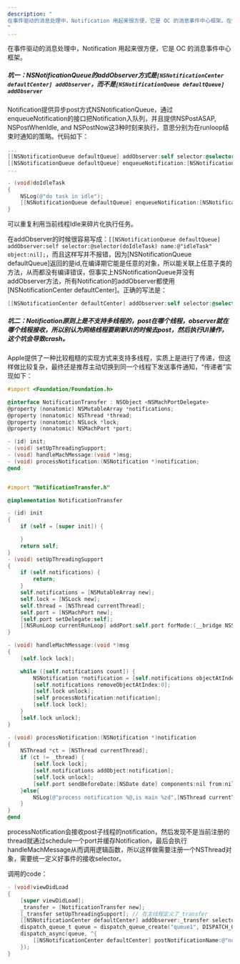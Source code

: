 ```yaml
---
description: "
在事件驱动的消息处理中，Notification 用起来很方便，它是 OC 的消息事件中心框架。在使用过程中遇到的2个要注意的坑。
"
---
```


在事件驱动的消息处理中，Notification 用起来很方便，它是 OC 的消息事件中心框架。

##### 坑一：NSNotificationQueue的addObserver方式是`[NSNotificationCenter defaultCenter] addObserver`，而不是`[NSNotificationQueue defaultQueue] addObserver`

Notification提供异步post方式NSNotificationQueue，通过enqueueNotification的接口把Notification入队列，并且提供NSPostASAP, NSPostWhenIdle, and NSPostNow这3种时刻来执行，意思分别为在runloop结束时通知的策略。代码如下：

```objective-c
...
[[NSNotificationQueue defaultQueue] addObserver:self selector:@selector(doIdleTask) name:@"idleTask" object:nil]; // 错误，但编译正确不报错- -
[[NSNotificationQueue defaultQueue] enqueueNotification:[NSNotification notificationWithName:@"idleTask" object:self] postingStyle:NSPostWhenIdle];
...

- (void)doIdleTask
{
    NSLog(@"do task in idle");
    [[NSNotificationQueue defaultQueue] enqueueNotification:[NSNotification notificationWithName:@"idleTask" object:self] postingStyle:NSPostWhenIdle];
}

```

可以重复利用当前线程Idle来碎片化执行任务。

在addObserver的时候很容易写成：`[[NSNotificationQueue defaultQueue] addObserver:self selector:@selector(doIdleTask) name:@"idleTask" object:nil];`，而且这样写并不报错，因为[NSNotificationQueue defaultQueue]返回的是id,在编译期它能是任意的对象，所以能关联上任意子类的方法，从而都没有编译错误，但事实上NSNotificationQueue并没有addObserver方法，所有Notification的addObserver都使用[NSNotificationCenter defaultCenter]。正确的写法是：

```objective-c
[[NSNotificationCenter defaultCenter] addObserver:self selector:@selector(doIdleTask) name:@"idleTask" object:nil];
```

##### 坑二：Notification原则上是不支持多线程的，post在哪个线程，observer就在哪个线程接收，所以别认为网络线程要刷新UI的时候去post，然后执行UI操作，这个坑会导致crash。

Apple提供了一种比较粗糙的实现方式来支持多线程，实质上是进行了传递，但这样做比较复杂，最终还是推荐主动切换到同一个线程下发送事件通知，“传递者”实现如下：

```objective-c
#import <Foundation/Foundation.h>

@interface NotificationTransfer : NSObject <NSMachPortDelegate>
@property (nonatomic) NSMutableArray *notifications;
@property (nonatomic) NSThread *thread;
@property (nonatomic) NSLock *lock;
@property (nonatomic) NSMachPort *port;

- (id) init;
- (void) setUpThreadingSupport;
- (void) handleMachMessage:(void *)msg;
- (void) processNotification:(NSNotification *)notification;
@end


#import "NotificationTransfer.h"

@implementation NotificationTransfer

- (id) init
{
    if (self = [super init]) {

    }
    return self;
}
- (void) setUpThreadingSupport
{
    if (self.notifications) {
        return;
    }
    self.notifications = [NSMutableArray new];
    self.lock = [NSLock new];
    self.thread = [NSThread currentThread];
    self.port = [NSMachPort new];
    [self.port setDelegate:self];
    [[NSRunLoop currentRunLoop] addPort:self.port forMode:(__bridge NSString *) kCFRunLoopCommonModes];
}

- (void) handleMachMessage:(void *)msg
{
    [self.lock lock];

    while ([self.notifications count]) {
        NSNotification *notification = [self.notifications objectAtIndex:0];
        [self.notifications removeObjectAtIndex:0];
        [self.lock unlock];
        [self processNotification:notification];
        [self.lock lock];
    }
    [self.lock unlock];
}

- (void) processNotification:(NSNotification *)notification
{
    NSThread *ct = [NSThread currentThread];
    if (ct != _thread) {
        [self.lock lock];
        [self.notifications addObject:notification];
        [self.lock unlock];
        [self.port sendBeforeDate:[NSDate date] components:nil from:nil reserved:0];
    }else{
        NSLog(@"process notification %@,is main %zd",[NSThread currentThread],[NSThread isMainThread]);
    }
}
@end
```

processNotification会接收post子线程的notification，然后发现不是当前注册的thread就通过schedule一个port并缓存Notification，最后会执行handleMachMessage从而调用逻辑函数，所以这样做需要注册一个NSThread对象，需要统一定义好事件的接收selector。

调用的code：

```objective-c
- (void)viewDidLoad
{
    [super viewDidLoad];
    _transfer = [NotificationTransfer new];
    [_transfer setUpThreadingSupport]; // 在主线程定义了_transfer
    [[NSNotificationCenter defaultCenter] addObserver:_transfer selector:@selector(processNotification:) name:@"notifi" object:nil]; // 添加了selector
    dispatch_queue_t queue = dispatch_queue_create("queue1", DISPATCH_QUEUE_CONCURRENT);
    dispatch_async(queue, ^{
        [[NSNotificationCenter defaultCenter] postNotificationName:@"notifi" object:nil]; // 子线程post，最终Notification会转发到主线程执行processNotification
    });
}
```
